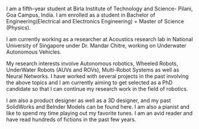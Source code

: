I am a fifth-year student at Birla Institute of Technology and Science- Pilani, Goa Campus, India. I am enrolled as a student in Bachelor of Engineering(Electrical and Electronics Engineering) + Master of Science (Physics).

I am currently working as a researcher at Acoustics research lab in National University of Singapore under Dr. Mandar Chitre, working on Underwater Autonomous Vehicles.

My research interests involve Autonomous robotics, Wheeled Robots, UnderWater Robots (AUVs and ROVs), Multi-Robot Systems as well as Neural Networks. I have worked with several projects in the past involving the above topics and I am currently aiming to get selected as a PhD candidate so that I can continue my research work in the field of robotics.

I am also a product designer as well as a 3D designer, and my past SolidWorks and Belnder Models can be found here. I am also a pianist and like to spend my time playing out my favorite tunes. I am an avid reader and have read hundreds of fictions in the past few years.
